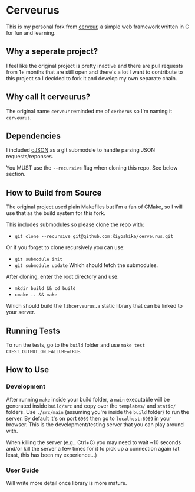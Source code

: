 # Cerveurus
This is my personal fork from [cerveur](https://github.com/infraredCoding/cerveur), a simple web framework written in C for fun and learning.

## Why a seperate project?
I feel like the original project is pretty inactive and there are pull requests from 1+ months that are still open and there's a lot I want to contribute to this project so I decided to fork it and develop my own separate chain.

## Why call it cerveurus?
The original name `cerveur` reminded me of `cerberus` so I'm naming it `cerveurus`.

## Dependencies
I included [cJSON](https://github.com/DaveGamble/cJSON) as a git submodule to handle parsing JSON requests/reponses. 

You MUST use the `--recursive` flag when cloning this repo. See below section.

## How to Build from Source
The original project used plain Makefiles but I'm a fan of CMake, so I will use that as the build system for this fork.

This includes submodules so please clone the repo with:
* `git clone --recursive git@github.com:Kiyoshika/cerveurus.git`

Or if you forget to clone recursively you can use:
* `git submodule init`
* `git submodule update`
Which should fetch the submodules.

After cloning, enter the root directory and use:
* `mkdir build && cd build`
* `cmake .. && make`

Which should build the `libcerveurus.a` static library that can be linked to your server.

## Running Tests
To run the tests, go to the `build` folder and use  `make test CTEST_OUTPUT_ON_FAILURE=TRUE`.

## How to Use

### Development
After running `make` inside your build folder, a `main` executable will be generated inside `build/src` and copy over the `templates/` and `static/` folders. Use `./src/main` (assuming you're inside the `build` folder) to run the server. By default it's on port `6969` then go to `localhost:6969` in your browser. This is the development/testing server that you can play around with.

When killing the server (e.g., Ctrl+C) you may need to wait ~10 seconds and/or kill the server a few times for it to pick up a connection again (at least, this has been my experience...)

### User Guide 
Will write more detail once library is more mature.
